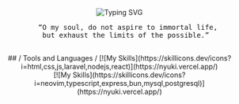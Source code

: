 <div align="center">
   <img src="https://readme-typing-svg.demolab.com?font=Fira+Code&weight=600&size=26&duration=4000&pause=1000&color=58A6FF&center=true&vCenter=true&width=435&lines=Hey+there+      %F0%9F%91%8B%F0%9F%8F%BB;Life+is+meaningless+lol+%E2%98%81%EF%B8%8F" alt="Typing SVG" />
  <pre>
    “O my soul, do not aspire to immortal life,
    but exhaust the limits of the possible.” 
  </pre>
  ## / Tools and Languages /
  [![My Skills](https://skillicons.dev/icons?i=html,css,js,laravel,nodejs,react)](https://nyuki.vercel.app/)
  <br>
  [![My Skills](https://skillicons.dev/icons?i=neovim,typescript,express,bun,mysql,postgresql)](https://nyuki.vercel.app/)
</div>



